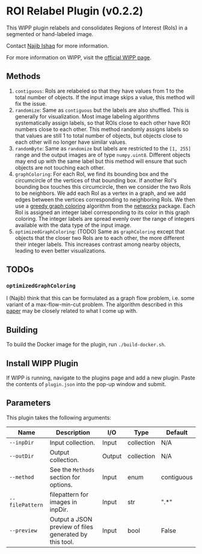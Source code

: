 # ROI Relabel Plugin (v0.2.2)

This WIPP plugin relabels and consolidates Regions of Interest (RoIs) in a segmented or hand-labeled image.

Contact [Najib Ishaq](mailto:najib.ishaq@nih.gov) for more information.

For more information on WIPP, visit the [official WIPP page](https://isg.nist.gov/deepzoomweb/software/wipp).

## Methods

1. `contiguous`: RoIs are relabeled so that they have values from 1 to the total number of objects. If the input image skips a value, this method will fix the issue.
2. `randomize`: Same as `contiguous` but the labels are also shuffled. This is generally for visualization. Most image labeling algorithms systematically assign labels, so that ROIs close to each other have ROI numbers close to each other. This method randomly assigns labels so that values are still 1 to total number of objects, but objects close to each other will no longer have similar values.
3. `randomByte`: Same as `randomize` but labels are restricted to the `[1, 255]` range and the output images are of type `numpy.uint8`. Different objects may end up with the same label but this method will ensure that such objects are not touching each other.
4. `graphColoring`: For each RoI, we find its bounding box and the circumcircle of the vertices of that bounding box. If another RoI's bounding box touches this circumcircle, then we consider the two RoIs to be neighbors. We add each RoI as a vertex in a graph, and we add edges between the vertices corresponding to neighboring RoIs. We then use a [greedy graph coloring](https://en.wikipedia.org//wiki/Greedy_coloring) algorithm from the [networkx](https://networkx.org/documentation/stable/reference/algorithms/generated/networkx.algorithms.coloring.greedy_color.html#networkx.algorithms.coloring.greedy_color) package. Each RoI is assigned an integer label corresponding to its color in this graph coloring. The integer labels are spread evenly over the range of integers available with the data type of the input image.
5. `optimizedGraphColoring`: (TODO) Same as `graphColoring` except that objects that the closer two RoIs are to each other, the more different their integer labels. This increases contrast among nearby objects, leading to even better visualizations.

## TODOs

### `optimizedGraphColoring`

I (Najib) think that this can be formulated as a graph flow problem, i.e. some variant of a max-flow-min-cut problem.
The algorithm described in this [paper](https://academic.oup.com/bioinformatics/article/21/suppl_1/i302/203604) may be closely related to what I come up with.

## Building

To build the Docker image for the plugin, run `./build-docker.sh`.

## Install WIPP Plugin

If WIPP is running, navigate to the plugins page and add a new plugin.
Paste the contents of `plugin.json` into the pop-up window and submit.

## Parameters

This plugin takes the following arguments:

| Name            | Description                                            | I/O    | Type       | Default    |
|-----------------|--------------------------------------------------------|--------|------------|------------|
| `--inpDir`      | Input collection.                                      | Input  | collection | N/A        |
| `--outDir`      | Output collection.                                     | Output | collection | N/A        |
| `--method`      | See the `Methods` section for options.                 | Input  | enum       | contiguous |
| `--filePattern` | filepattern for images in inpDir.                      | Input  | str        | ".*"       |
| `--preview`     | Output a JSON preview of files generated by this tool. | Input  | bool       | False      |
